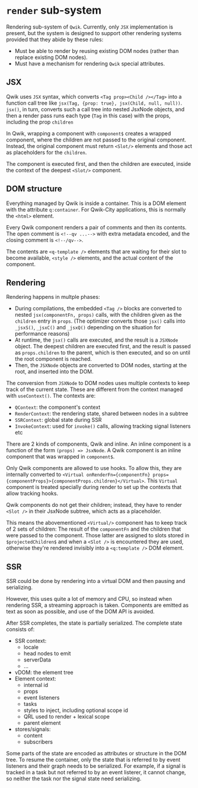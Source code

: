 # `render` sub-system

Rendering sub-system of `Qwik`. Currently, only `JSX` implementation is present, but the system is designed to support other rendering systems provided that they abide by these rules:

- Must be able to render by reusing existing DOM nodes (rather than replace existing DOM nodes).
- Must have a mechanism for rendering `Qwik` special attributes.

## JSX

Qwik uses `JSX` syntax, which converts `<Tag prop><Child /></Tag>` into a function call tree like `jsx(Tag, {prop: true}, jsx(Child, null, null))`. `jsx()`, in turn, converts such a call tree into nested JsxNode objects, and then a render pass runs each type (`Tag` in this case) with the props, including the prop `children`

In Qwik, wrapping a component with `component$` creates a wrapped component, where the children are not passed to the original component. Instead, the original component must return `<Slot/>` elements and those act as placeholders for the `children`.

The component is executed first, and then the children are executed, inside the context of the deepest `<Slot/>` component.

## DOM structure

Everything managed by Qwik is inside a container. This is a DOM element with the attribute `q:container`. For Qwik-City applications, this is normally the `<html>` element.

Every Qwik component renders a pair of comments and then its contents. The open comment is `<!--qv ...-->` with extra metadata encoded, and the closing comment is `<!--/qv-->`.

The contents are `<q-template />` elements that are waiting for their slot to become available, `<style />` elements, and the actual content of the component.

## Rendering

Rendering happens in multple phases:

- During compilations, the embedded `<Tag />` blocks are converted to nested `jsx(componentFn, props)` calls, with the children given as the `children` entry in `props`. (The optimizer converts those `jsx()` calls into `_jsxS()`, `_jsxC()` and `_jsxQ()` depending on the situation for performance reasons)
- At runtime, the `jsx()` calls are executed, and the result is a `JSXNode` object. The deepest children are executed first, and the result is passed as `props.children` to the parent, which is then executed, and so on until the root component is reached.
- Then, the `JSXNode` objects are converted to DOM nodes, starting at the root, and inserted into the DOM.

The conversion from `JSXNode` to DOM nodes uses multiple contexts to keep track of the current state. These are different from the context managed with `useContext()`. The contexts are:

- `QContext`: the component's context
- `RenderContext`: the rendering state, shared between nodes in a subtree
- `SSRContext`: global state during SSR
- `InvokeContext`: used for `invoke()` calls, allowing tracking signal listeners etc

There are 2 kinds of components, Qwik and inline. An inline component is a function of the form `(props) => JsxNode`. A Qwik component is an inline component that was wrapped in `component$`.

Only Qwik components are allowed to use hooks. To allow this, they are internally converted to `<Virtual onRenderFn={componentFn} props={componentProps}>{componentProps.children}</Virtual>`. This `Virtual` component is treated specially during render to set up the contexts that allow tracking hooks.

Qwik components do not get their children; instead, they have to render `<Slot />` in their JsxNode subtree, which acts as a placeholder.

This means the abovementioned `<Virtual/>` component has to keep track of 2 sets of children: The result of the `componentFn` and the children that were passed to the component. Those latter are assigned to slots stored in `$projectedChildren$` and when a `<Slot />` is encountered they are used, otherwise they're rendered invisibly into a `<q:template />` DOM element.

## SSR

SSR could be done by rendering into a virtual DOM and then pausing and serializing.

However, this uses quite a lot of memory and CPU, so instead when rendering SSR, a streaming approach is taken. Components are emitted as text as soon as possible, and use of the DOM API is avoided.

After SSR completes, the state is partially serialized. The complete state consists of:

- SSR context:
  - locale
  - head nodes to emit
  - serverData
  - ...
- vDOM: the element tree
- Element context:
  - internal id
  - props
  - event listeners
  - tasks
  - styles to inject, including optional scope id
  - QRL used to render + lexical scope
  - parent element
- stores/signals:
  - content
  - subscribers

Some parts of the state are encoded as attributes or structure in the DOM tree.
To resume the container, only the state that is referred to by event listeners and their graph needs to be serialized. For example, if a signal is tracked in a task but not referred to by an event listerer, it cannot change, so neither the task nor the signal state need serializing.
